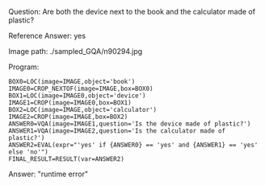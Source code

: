 Question: Are both the device next to the book and the calculator made of plastic?

Reference Answer: yes

Image path: ./sampled_GQA/n90294.jpg

Program:

```
BOX0=LOC(image=IMAGE,object='book')
IMAGE0=CROP_NEXTOF(image=IMAGE,box=BOX0)
BOX1=LOC(image=IMAGE0,object='device')
IMAGE1=CROP(image=IMAGE0,box=BOX1)
BOX2=LOC(image=IMAGE,object='calculator')
IMAGE2=CROP(image=IMAGE,box=BOX2)
ANSWER0=VQA(image=IMAGE1,question='Is the device made of plastic?')
ANSWER1=VQA(image=IMAGE2,question='Is the calculator made of plastic?')
ANSWER2=EVAL(expr="'yes' if {ANSWER0} == 'yes' and {ANSWER1} == 'yes' else 'no'")
FINAL_RESULT=RESULT(var=ANSWER2)
```
Answer: "runtime error"

